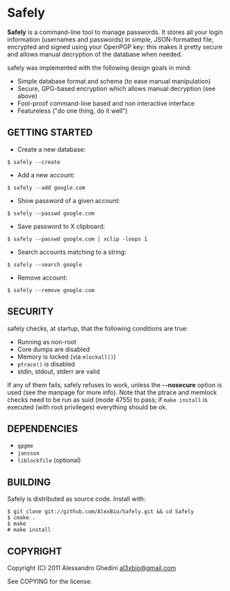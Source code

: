 Safely
======

**Safely** is a command-line tool to manage passwords. It stores all your login
information (usernames and passwords) in simple, JSON-formatted file, encrypted
and signed using your OpenPGP key: this makes it pretty secure and allows manual
decryption of the database when needed.

safely was implemented with the following design goals in mind:

 * Simple database format and schema (to ease manual manipulation)
 * Secure, GPG-based encryption which allows manual decryption (see above)
 * Fool-proof command-line based and non interactive interface
 * Featureless ("do one thing, do it well")

## GETTING STARTED

 * Create a new database:

~~~~
$ safely --create
~~~~

 * Add a new account:

~~~~
$ safely --add google.com
~~~~

 * Show password of a given account:

~~~~
$ safely --passwd google.com
~~~~

 * Save password to X clipboard:

~~~~
$ safely --passwd google.com | xclip -loops 1
~~~~

 * Search accounts matching to a string:

~~~~
$ safely --search google
~~~~

 * Remove account:

~~~~
$ safely --remove google.com
~~~~

## SECURITY

safely checks, at startup, that the following conditions are true:

 * Running as non-root
 * Core dumps are disabled
 * Memory is locked (via `mlockall()`)
 * `ptrace()` is disabled
 * stdin, stdout, stderr are valid

If any of them fails, safely refuses to work, unless the **--nosecure** option
is used (see the manpage for more info). Note that the ptrace and memlock checks
need to be run as suid (mode 4755) to pass; if `make install` is executed (with
root privileges) everything should be ok.

## DEPENDENCIES

 * `gpgme`
 * `jansson`
 * `liblockfile` (optional)

## BUILDING

Safely is distributed as source code. Install with:

~~~~
$ git clone git://github.com/AlexBio/Safely.git && cd Safely
$ cmake .
$ make
# make install
~~~~

## COPYRIGHT

Copyright (C) 2011 Alessandro Ghedini <al3xbio@gmail.com>

See COPYING for the license.
